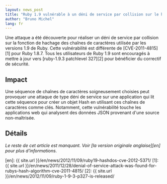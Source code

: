 ```yaml
---
layout: news_post
title: "Ruby 1.9 vulnérable à un déni de service par collision sur le hachage  (CVE-2012-5371)"
author: "Bruno Michel"
lang: fr
---
```


Une attaque a été découverte pour réaliser un déni de service par
collision sur la fonction de hachage des chaînes de caractères utilisée
par les versions 1.9 de Ruby. Cette vulnérabilité est différente de
[CVE-2011-4815][1] pour Ruby 1.8.7. Tous les utilisateurs de Ruby 1.9
sont encouragés à mettre à jour vers [ruby-1.9.3 patchlevel 327][2] pour
bénéficier du correctif de sécurité.

## Impact

Une séquence de chaînes de caractères soigneusement choisies peut
provoquer une attaque de type déni de service sur une application qui
lit cette séquence pour créer un objet Hash en utilisant ces chaînes de
caractères comme clés. Notamment, cette vulnérabilité touche les
applications web qui analysent des données JSON provenant d\'une source
non-maîtrisée.

## Détails

_Le reste de cet article est manquant.
Voir [la version originale anglaise][en] pour plus d'informations._

[en]: {{ site.url }}/en/news/2012/11/09/ruby19-hashdos-cve-2012-5371/
[1]: {{ site.url }}/en/news/2011/12/28/denial-of-service-attack-was-found-for-rubys-hash-algorithm-cve-2011-4815/
[2]: {{ site.url }}/en/news/2012/11/09/ruby-1-9-3-p327-is-released/
